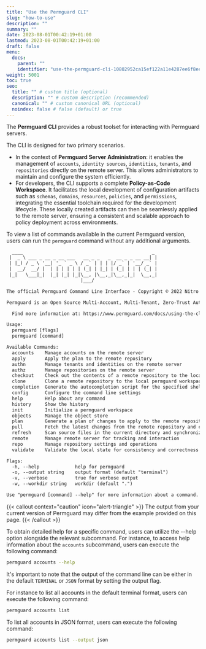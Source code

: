 ```yaml
---
title: "Use the Permguard CLI"
slug: "how-to-use"
description: ""
summary: ""
date: 2023-08-01T00:42:19+01:00
lastmod: 2023-08-01T00:42:19+01:00
draft: false
menu:
  docs:
    parent: ""
    identifier: "use-the-permguard-cli-10802952ca15ef122a11e4287ee6f8ee"
weight: 5001
toc: true
seo:
  title: "" # custom title (optional)
  description: "" # custom description (recommended)
  canonical: "" # custom canonical URL (optional)
  noindex: false # false (default) or true
---
```

The **Permguard CLI** provides a robust toolset for interacting with Permguard servers.

The CLI is designed for two primary scenarios.

- In the context of **Permguard Server Administration**: it enables the management of `accounts`, `identity sources`, `identities`, `tenants`, and `repositories` directly on the remote server. This allows administrators to maintain and configure the system efficiently.
- For developers, the CLI supports a complete **Policy-as-Code Workspace**. It facilitates the local development of configuration artifacts such as `schemas`, `domains`, `resources`, `policies`, and `permissions`, integrating the essential toolchain required for the development lifecycle. These locally created artifacts can then be seamlessly applied to the remote server, ensuring a consistent and scalable approach to policy deployment across environments.

To view a list of commands available in the current Permguard version, users can run the `permguard` command without any additional arguments.

```txt
  ____                                               _
 |  _ \ ___ _ __ _ __ ___   __ _ _   _  __ _ _ __ __| |
 | |_) / _ \ '__| '_ ` _ \ / _` | | | |/ _` | '__/ _` |
 |  __/  __/ |  | | | | | | (_| | |_| | (_| | | | (_| |
 |_|   \___|_|  |_| |_| |_|\__, |\__,_|\__,_|_|  \__,_|
                           |___/

The official Permguard Command Line Interface - Copyright © 2022 Nitro Agility S.r.l.

Permguard is an Open Source Multi-Account, Multi-Tenant, Zero-Trust Auth* Provider.

  Find more information at: https://www.permguard.com/docs/using-the-cli/how-to-use/

Usage:
  permguard [flags]
  permguard [command]

Available Commands:
  accounts    Manage accounts on the remote server
  apply       Apply the plan to the remote repository
  authn       Manage tenants and identities on the remote server
  authz       Manage repositories on the remote server
  checkout    Check out the contents of a remote repository to the local permguard workspace
  clone       Clone a remote repository to the local permguard workspace
  completion  Generate the autocompletion script for the specified shell
  config      Configure the command line settings
  help        Help about any command
  history     Show the history
  init        Initialize a permguard workspace
  objects     Manage the object store
  plan        Generate a plan of changes to apply to the remote repository based on the differences between the local and remote states
  pull        Fetch the latest changes from the remote repository and constructs the remote state.
  refresh     Scan source files in the current directory and synchronizes the local state
  remote      Manage remote server for tracking and interaction
  repo        Manage repository settings and operations
  validate    Validate the local state for consistency and correctness

Flags:
  -h, --help             help for permguard
  -o, --output string    output format (default "terminal")
  -v, --verbose          true for verbose output
  -w, --workdir string   workdir (default ".")

Use "permguard [command] --help" for more information about a command.
```

{{< callout context="caution" icon="alert-triangle" >}}
The output from your current version of Permguard may differ from the example provided on this page.
{{< /callout >}}

To obtain detailed help for a specific command, users can utilize the --help option alongside the relevant subcommand.
For instance, to access help information about the `accounts` subcommand, users can execute the following command:

```bash
permguard accounts --help
```

It's important to note that the output of the command line can be either in the default `TERMINAL` or `JSON` format by setting the output flag.

For instance to list all accounts in the default terminal format, users can execute the following command:

```bash
permguard accounts list
```

To list all accounts in JSON format, users can execute the following command:

```bash
permguard accounts list --output json
```
